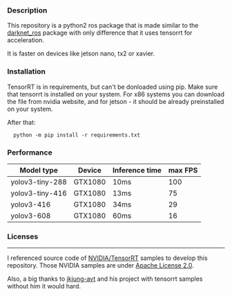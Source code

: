 ### Description
This repository is a python2 ros package that is made similar to the [darknet_ros](https://github.com/leggedrobotics/darknet_ros) package with only difference that it uses tensorrt for acceleration.

It is faster on devices like jetson nano, tx2 or xavier.

### Installation
TensorRT is in requirements, but can't be donloaded using pip. Make sure that tensorrt is installed on your system. For x86 systems you can download the file from nvidia website, and for jetson - it should be already preinstalled on your system.

After that:

```
  python -m pip install -r requirements.txt
```

### Performance

| Model type      | Device  | Inference time | max FPS |
| --------------- | ------  | -------------- | ------- |
| yolov3-tiny-288 | GTX1080 | 10ms           | 100     |
| yolov3-tiny-416 | GTX1080 | 13ms           | 75      |
| yolov3-416      | GTX1080 | 34ms           | 29      |
| yolov3-608      | GTX1080 | 60ms           | 16      |


### Licenses
--------

I referenced source code of [NVIDIA/TensorRT](https://github.com/NVIDIA/TensorRT) samples to develop this repository.  Those NVIDIA samples are under [Apache License 2.0](https://github.com/NVIDIA/TensorRT/blob/master/LICENSE).

Also, a big thanks to [jkjung-avt](https://github.com/jkjung-avt/) and his project with tensorrt samples without him it would hard.

